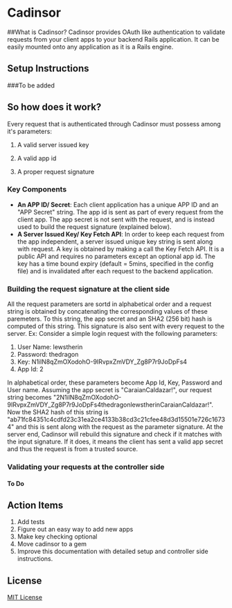 Cadinsor
===
##What is Cadinsor?
Cadinsor provides OAuth like authentication to validate requests from your client apps to your backend Rails application. It can be easily mounted onto any application as it is a Rails engine.

## Setup Instructions
###To be added


## So how does it work?
Every request that is authenticated through Cadinsor must possess among it's parameters:

  1. A valid server issued key

  2. A valid app id

  3. A proper request signature

### Key Components
  * **An APP ID/ Secret**: Each client application has a unique APP ID and an "APP Secret" string. The app id is sent as part of every request from the client app. The app secret is not sent with the request, and is instead used to build the request signature (explained below).
  * **A Server Issued Key/ Key Fetch API**: In order to keep each request from the app independent, a server issued unique key string is sent along with request. A key is obtained by making a call the Key Fetch API. It is a public API and requires no parameters except an optional app id. The key has a time bound expiry (default = 5mins, specified in the config file) and is invalidated after each request to the backend application.

### Building the request signature at the client side
All the request parameters are sortd in alphabetical order and a request string is obtained by concatenating the corresponding values of these paremeters. To this string, the app secret and an SHA2 (256 bit) hash is computed of this string. This signature is also sent with every request to the server.
Ex: Consider a simple login request with the following parameters:

  1. User Name: lewstherin
  2. Password: thedragon
  3. Key: N1ilN8qZmOXodohO-9IRvpxZmVDY_Zg8P7r9JoDpFs4
  4. App Id: 2

In alphabetical order, these parameters become App Id, Key, Password and User name. Assuming the app secret is "CaraianCaldazar!", our request string becomes "2N1ilN8qZmOXodohO-9IRvpxZmVDY_Zg8P7r9JoDpFs4thedragonlewstherinCaraianCaldazar!". Now the SHA2 hash of this string is "ab71fc84351c4cdfd23c31ea2ce4133b38cd3c21cfee48d3d15501e726c16734" and this is sent along with the request as the parameter signature.
At the server end, Cadinsor will rebuild this signature and check if it matches with the input signature. If it does, it means the client has sent a valid app secret and thus the request is from a trusted source.

### Validating your requests at the controller side
#### To Do

## Action Items

  1. Add tests
  2. Figure out an easy way to add new apps
  3. Make key checking optional
  4. Move cadinsor to a gem
  5. Improve this documentation with detailed setup and controller side instructions.

## License
[MIT License](http://opensource.org/licenses/MIT)